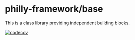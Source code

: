 # philly-framework/base

This is a class library providing independent building blocks.

[![codecov](https://codecov.io/gh/philly-framework/base/branch/main/graph/badge.svg?token=4jwM1Ott1I)](https://codecov.io/gh/philly-framework/base)
